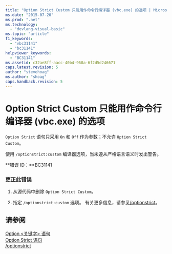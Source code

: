 ```yaml
---
title: "Option Strict Custom 只能用作命令行编译器 (vbc.exe) 的选项 | Microsoft Docs"
ms.date: "2015-07-20"
ms.prod: ".net"
ms.technology: 
  - "devlang-visual-basic"
ms.topic: "article"
f1_keywords: 
  - "vbc31141"
  - "bc31141"
helpviewer_keywords: 
  - "BC31141"
ms.assetid: c32ae8ff-aacc-40b4-960a-6f2d5d246671
caps.latest.revision: 5
author: "stevehoag"
ms.author: "shoag"
caps.handback.revision: 5
---
```

# Option Strict Custom 只能用作命令行编译器 (vbc.exe) 的选项
`Option Strict` 语句只采用 `On` 和 `Off` 作为参数；不允许 `Option Strict Custom`。  
  
 使用 `/optionstrict:custom` 编译器选项，当未遵从严格语言语义时发出警告。  
  
 **错误 ID：**BC31141  
  
### 更正此错误  
  
1.  从源代码中删除 `Option Strict Custom`。  
  
2.  指定 `/optionstrict:custom` 选项。 有关更多信息，请参见[\/optionstrict](../../visual-basic/reference/command-line-compiler/optionstrict.md)。  
  
## 请参阅  
 [Option \<关键字\> 语句](../../visual-basic/language-reference/statements/option-keyword-statement.md)   
 [Option Strict 语句](../../visual-basic/language-reference/statements/option-strict-statement.md)   
 [\/optionstrict](../../visual-basic/reference/command-line-compiler/optionstrict.md)